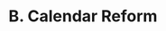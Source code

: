 ---
title: B. Calendar Reform
weight: 2
type: docs
prev: prayer-book/appendices/app-anno-mundi
next: prayer-book/appendices/app-glossary
toc: false
---